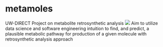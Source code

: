 # metamoles
UW-DIRECT Project on metabolite retrosynthetic analysis
![](metamon.jpg)
Aim to utilize data science and software engineering intuition to find, and predict, a plausible metabolic pathway for production of a given molecule with retrosynthetic analysis approach
